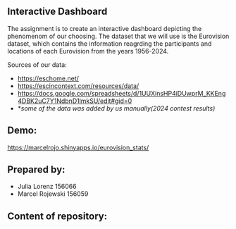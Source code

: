 ## Interactive Dashboard
The assignment is to create an interactive dashboard depicting the phenomenom of our choosing. The dataset that we will use is the Eurovision dataset, which contains the information reagrding the participants and locations of each Eurovision from the years 1956-2024. 

Sources of our data:  
- https://eschome.net/  
- https://escincontext.com/resources/data/  
- https://docs.google.com/spreadsheets/d/1UUXinsHP4iDUwprM_KKEng4DBK2uC7Y1NdbnD1lmkSU/edit#gid=0  
- **some of the data was added by us manually(2024 contest results)*
  
## Demo:
https://marcelrojo.shinyapps.io/eurovision_stats/  
  
## Prepared by:
- Julia Lorenz 156066
- Marcel Rojewski 156059

## Content of repository:
